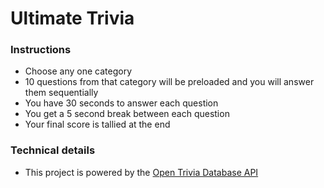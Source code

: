 # Ultimate Trivia

### Instructions

* Choose any one category
* 10 questions from that category will be preloaded and you will answer them sequentially
* You have 30 seconds to answer each question
* You get a 5 second break between each question
* Your final score is tallied at the end

### Technical details

* This project is powered by the [Open Trivia Database API](https://opentdb.com/) 
